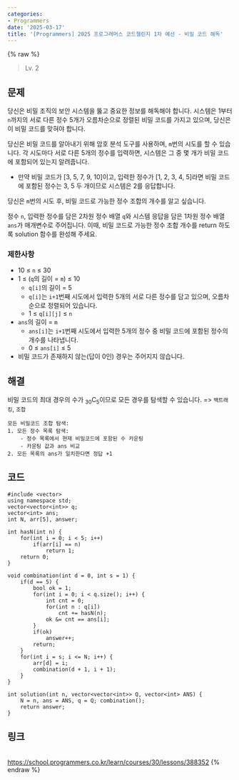 ```yaml
---
categories:
- Programmers
date: '2025-03-17'
title: '[Programmers] 2025 프로그래머스 코드챌린지 1차 예선 - 비밀 코드 해독'
---
```


{% raw %}
> Lv. 2<br>

## 문제
당신은 비밀 조직의 보안 시스템을 뚫고 중요한 정보를 해독해야 합니다. 시스템은 1부터  `n`까지의 서로 다른 정수 5개가 오름차순으로 정렬된 비밀 코드를 가지고 있으며, 당신은 이 비밀 코드를 맞혀야 합니다.

당신은 비밀 코드를 알아내기 위해 암호 분석 도구를 사용하며,  `m`번의 시도를 할 수 있습니다. 각 시도마다 서로 다른 5개의 정수를 입력하면, 시스템은 그 중 몇 개가 비밀 코드에 포함되어 있는지 알려줍니다.

-   만약 비밀 코드가 [3, 5, 7, 9, 10]이고, 입력한 정수가 [1, 2, 3, 4, 5]라면 비밀 코드에 포함된 정수는 3, 5 두 개이므로 시스템은 2를 응답합니다.

당신은  `m`번의 시도 후, 비밀 코드로 가능한 정수 조합의 개수를 알고 싶습니다.

정수  `n`, 입력한 정수를 담은 2차원 정수 배열  `q`와 시스템 응답을 담은 1차원 정수 배열  `ans`가 매개변수로 주어집니다. 이때, 비밀 코드로 가능한 정수 조합 개수를 return 하도록 solution 함수를 완성해 주세요.

### 제한사항
-   10 ≤  `n`  ≤ 30
-   1 ≤ (`q`의 길이 =  `m`) ≤ 10
    -   `q[i]`의 길이 = 5
    -   `q[i]`는  `i+1`번째 시도에서 입력한 5개의 서로 다른 정수를 담고 있으며, 오름차순으로 정렬되어 있습니다.
    -   1 ≤  `q[i][j]`  ≤  `n`
-   `ans`의 길이 =  `m`
    -   `ans[i]`는  `i+1`번째 시도에서 입력한 5개의 정수 중 비밀 코드에 포함된 정수의 개수를 나타냅니다.
    -   0 ≤  `ans[i]`  ≤ 5
-   비밀 코드가 존재하지 않는(답이 0인) 경우는 주어지지 않습니다.

## 해결
비밀 코드의 최대 경우의 수가 <sub>30</sub>C<sub>5</sub>이므로 모든 경우를 탐색할 수 있습니다. => `백트래킹`, `조합`
```
모든 비밀코드 조합 탐색:
1. 모든 정수 목록 탐색:
	- 정수 목록에서 현재 비밀코드에 포함된 수 카운팅
	- 카운팅 값과 ans 비교
2. 모든 목록의 ans가 일치한다면 정답 +1
```

## 코드
```
#include <vector>
using namespace std;
vector<vector<int>> q;
vector<int> ans;
int N, arr[5], answer;

int hasN(int n) {
    for(int i = 0; i < 5; i++)
        if(arr[i] == n)
            return 1;
    return 0;
}

void combination(int d = 0, int s = 1) {
    if(d == 5) {
        bool ok = 1;
        for(int i = 0; i < q.size(); i++) {
            int cnt = 0;
            for(int n : q[i])
                cnt += hasN(n);
            ok &= cnt == ans[i];
        }
        if(ok)
            answer++;
        return;
    }
    for(int i = s; i <= N; i++) {
        arr[d] = i;
        combination(d + 1, i + 1);
    }
}

int solution(int n, vector<vector<int>> Q, vector<int> ANS) {
    N = n, ans = ANS, q = Q; combination();
    return answer;
}
```

## 링크
<br>https://school.programmers.co.kr/learn/courses/30/lessons/388352
{% endraw %}